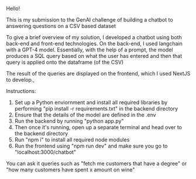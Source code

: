 Hello! 

This is my submission to the GenAI challenge of building a chatbot to answering questions on a CSV based dataset

To give a brief overview of my solution, I developed a chatbot using both back-end and front-end technologies.
On the back-end, I used langchain with a GPT-4 model. Essentially, with the help of a prompt, the model produces
a SQL query based on what the user has entered and then that query is applied onto the dataframe (of the CSV)

The result of the queries are displayed on the frontend, which I used NextJS to develop.,

Instructions:
1. Set up a Python enviornment and install all required libraries by performing  "pip install -r requirements.txt" in the backend directory
2. Ensure that the details of the model are defined in the .env 
3. Run the backend by running "python app.py"
4. Then once it's running, open up a separate terminal and head over to the backend directory
5. Run "npm i" to install all required node modules
6. Run the frontend using "npm run dev" and make sure you go to "localhost:3000/chatbot"

You can ask it queries such as "fetch me customers that have a degree" or "how many customers have spent x amount on wine"